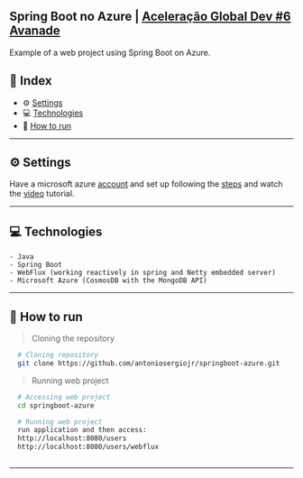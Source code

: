 ## Spring Boot no Azure | [Aceleração Global Dev #6 Avanade](https://digitalinnovation.one/)

Example of a web project using Spring Boot on Azure.

## 📌 Index
- ⚙ [Settings](#-settings)
- 💻 [Technologies](#-technologies)
- 🚀 [How to run](#-how-to-run)
---

## ⚙ Settings
  Have a microsoft azure [account](https://azure.microsoft.com/pt-br/free/) and set up following the [steps](https://docs.microsoft.com/en-us/azure/developer/java/spring-framework/configure-spring-data-mongodb-with-cosmos-db) and watch the [video](https://youtu.be/rSWbDk1yAME) tutorial.

---

## 💻 Technologies
    - Java
    - Spring Boot
    - WebFlux (working reactively in spring and Netty embedded server)
    - Microsoft Azure (CosmosDB with the MongoDB API)
---

## 🚀 How to run

  > Cloning the repository
  ```bash
    # Cloning repository
    git clone https://github.com/antoniosergiojr/springboot-azure.git
  ```

  > Running web project
  ```bash
    # Accessing web project
    cd springboot-azure

    # Running web project
    run application and then access: 
    http://localhost:8080/users
    http://localhost:8080/users/webflux
    
  ```
---
